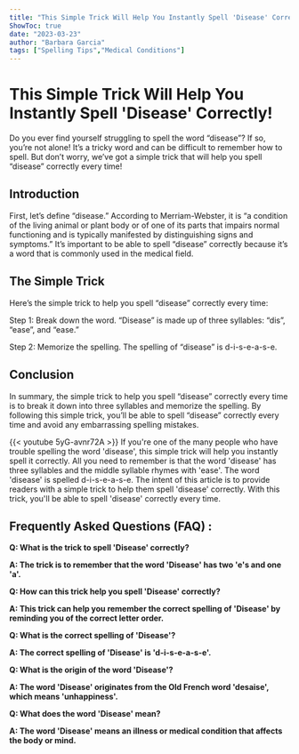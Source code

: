 ```yaml
---
title: "This Simple Trick Will Help You Instantly Spell 'Disease' Correctly!"
ShowToc: true 
date: "2023-03-23"
author: "Barbara Garcia" 
tags: ["Spelling Tips","Medical Conditions"]
---
```

# This Simple Trick Will Help You Instantly Spell 'Disease' Correctly!

Do you ever find yourself struggling to spell the word “disease”? If so, you’re not alone! It’s a tricky word and can be difficult to remember how to spell. But don’t worry, we’ve got a simple trick that will help you spell “disease” correctly every time!

## Introduction 

First, let’s define “disease.” According to Merriam-Webster, it is “a condition of the living animal or plant body or of one of its parts that impairs normal functioning and is typically manifested by distinguishing signs and symptoms.” It’s important to be able to spell “disease” correctly because it’s a word that is commonly used in the medical field.

## The Simple Trick 

Here’s the simple trick to help you spell “disease” correctly every time: 

Step 1: Break down the word. “Disease” is made up of three syllables: “dis”, “ease”, and “ease.” 

Step 2: Memorize the spelling. The spelling of “disease” is d-i-s-e-a-s-e. 

## Conclusion 

In summary, the simple trick to help you spell “disease” correctly every time is to break it down into three syllables and memorize the spelling. By following this simple trick, you’ll be able to spell “disease” correctly every time and avoid any embarrassing spelling mistakes.

{{< youtube 5yG-avnr72A >}} 
If you're one of the many people who have trouble spelling the word 'disease', this simple trick will help you instantly spell it correctly. All you need to remember is that the word 'disease' has three syllables and the middle syllable rhymes with 'ease'. The word 'disease' is spelled d-i-s-e-a-s-e. The intent of this article is to provide readers with a simple trick to help them spell 'disease' correctly. With this trick, you'll be able to spell 'disease' correctly every time.

## Frequently Asked Questions (FAQ) :
**Q: What is the trick to spell 'Disease' correctly?**

**A: The trick is to remember that the word 'Disease' has two 'e's and one 'a'.**

**Q: How can this trick help you spell 'Disease' correctly?**

**A: This trick can help you remember the correct spelling of 'Disease' by reminding you of the correct letter order.**

**Q: What is the correct spelling of 'Disease'?**

**A: The correct spelling of 'Disease' is 'd-i-s-e-a-s-e'.**

**Q: What is the origin of the word 'Disease'?**

**A: The word 'Disease' originates from the Old French word 'desaise', which means 'unhappiness'.**

**Q: What does the word 'Disease' mean?**

**A: The word 'Disease' means an illness or medical condition that affects the body or mind.**





